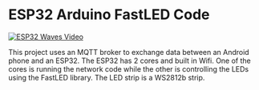 # ESP32 Arduino FastLED Code

[![ESP32 Waves Video](http://img.youtube.com/vi/hK_PNbOJsvM/0.jpg)](https://youtu.be/hK_PNbOJsvM "LED Waves")

This project uses an MQTT broker to exchange data between an Android phone and an ESP32. The ESP32 has 2 cores and built in Wifi. One of the cores is running the network code while the other is controlling the LEDs using the FastLED library. The LED strip is a WS2812b strip.
